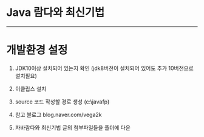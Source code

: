 # Java 람다와 최신기법

* * *



# 개발환경 설정


1. JDK10이상 설치되어 있는지 확인
(jdk8버전이 설치되어 있어도 추가 10버전으로 설치필요)

2. 이클립스 설치

3. source 코드 작성할 경로 생성 (c:\javafp)

4. 참고 블로그 blog.naver.com/vega2k

5. 자바람다와 최신기법 글의 첨부파일들을 폴더에 다운
